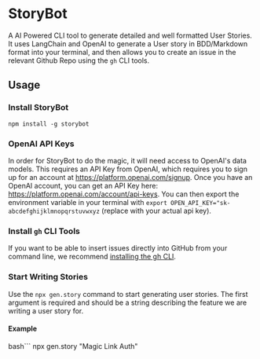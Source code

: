 # StoryBot
A AI Powered CLI tool to generate detailed and well formatted User Stories. It uses LangChain and OpenAI to generate a User story in BDD/Markdown format into your terminal, and then allows you to create an issue in the relevant Github Repo using the `gh` CLI tools.

## Usage

### Install StoryBot
```
npm install -g storybot
```

### OpenAI API Keys
In order for StoryBot to do the magic, it will need access to OpenAI's data models. This requires an API Key from OpenAI, which requires you to sign up for an account at https://platform.openai.com/signup. Once you have an OpenAI account, you can get an API Key here: https://platform.openai.com/account/api-keys. You can then export the environment variable in your terminal with `export OPEN_API_KEY="sk-abcdefghijklmnopqrstuvwxyz` (replace with your actual api key).

### Install `gh` CLI Tools
If you want to be able to insert issues directly into GitHub from your command line, we recommend [installing the gh CLI](https://cli.github.com/manual/installation).

### Start Writing Stories
Use the `npx gen.story` command to start generating user stories. The first argument is required and should be a string describing the feature we are writing a user story for. 

#### Example
bash```
npx gen.story "Magic Link Auth"
```
